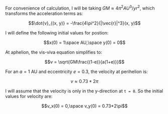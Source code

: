 For convenience of calculation, I will be taking $GM \approx 4\pi^2 AU^3/yr^2$, which transforms the acceleration terms as: 

$$\dot{v}_{(x, y)} = -\frac{4\pi^2}{|\vec{r}|^3}(x, y)$$

I will define the following initial values for postion: 

$$x(0) = 1\space AU,\space y(0) = 0$$

At aphelion, the vis-viva equation simplifies to: 

$$v = \sqrt{GM\frac{(1-e)}{a(1+e)}}$$

For an $a = 1$ AU and eccentricity $e = 0.3$, the velocity at perihelion is: 

$$v \approx 0.73*2\pi$$

I will assume that the velocity is only in the y-direction at `t = 0`. So the initial values for velocity are: 

$$v_x(0) = 0,\space v_y(0) = 0.73*2\pi$$ 
